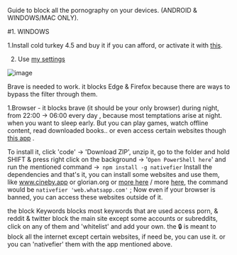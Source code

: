 Guide to block all the pornography on  your devices. (ANDROID & WINDOWS/MAC ONLY).



#1. WINDOWS

1.Install cold turkey 4.5 and buy it if you can afford, or activate it with [this](https://github.com/coderhisham/ColdTurkeyBlockerPro-Activator-FREE).

2. Use [my settings](https://odysee.com/@NewLife:0ae/Block-Lists-from-DESKTOP-BRHKA15:5)


![image](https://github.com/user-attachments/assets/a8822e27-7f76-4e50-9398-7b35282ebcb5)

Brave is needed to work. it blocks Edge & Firefox because there are ways to bypass the filter through them.

1.Browser - it blocks brave (it should be your only browser) during night, from 22:00 -> 06:00 every day , because most temptations arise at night. when you want to sleep early. 
But you can play games, watch offline content, read downloaded books.. or even access certain websites though [this app](https://github.com/nativefier/nativefier) .

To install it, click 'code' -> 'Download ZIP', unzip it, go to the folder and hold SHIFT & press right click on the background -> '```Open PowerShell here```' and run the mentioned command ->``` npm install -g nativefier```
Install the dependencies and that's it, you can install some websites and use them, like www.cineby.app or glorian.org or [more here](https://odysee.com/@Soren:71/%F0%9F%94%B0Megathread_with_Resources%F0%9F%94%B0:1) / more [here](https://fmhy.xyz/videopiracyguide#anime-streaming), the command would be ```nativefier 'web.whatsapp.com'``` ;
Now even if your browser is banned, you can access these websites outside of it.

the block Keywords blocks most keywords that are used access porn, & reddit & twitter block the main site except some accounts or subreddits, click on any of them and 'whitelist' and add your own.
the 🔒 is meant to block all the internet except certain websites, if need be, you can use it. or you can 'nativefier' them with the app mentioned above.



